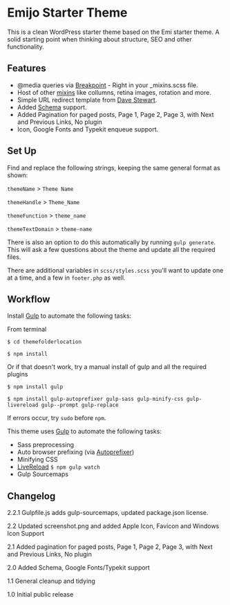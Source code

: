 Emijo Starter Theme 
=================

This is a clean WordPress starter theme based on the Emi starter theme.  A solid starting point when thinking about structure, SEO and other functionality.

Features
------------
* @media queries via [Breakpoint](http://breakpoint-sass.com/) - Right in your _mixins.scss file. 
* Host of other [mixins](https://gist.github.com/jomurgel/a457e491a475e71a4ac3) like collumns, retina images, rotation and more.
* Simple URL redirect template from [Dave Stewart](http://www.davestewart.co.uk).
* Added [Schema](http://www.schema.org) support.
* Added Pagination for paged posts, Page 1, Page 2, Page 3, with Next and Previous Links, No plugin
* Icon, Google Fonts and Typekit enqueue support.

Set Up
------------
Find and replace the following strings, keeping the same general format as shown:

`themeName` > `Theme Name`

`themeHandle` > `Theme_Name`

`themeFunction` > `theme_name`

`themeTextDomain` > `theme-name`

There is also an option to do this automatically by running `gulp generate`. This will ask a few questions about the theme and update all the required files.

There are additional variables in `scss/styles.scss` you'll want to update one at a time, and a few in `footer.php` as well.

Workflow
------------
Install [Gulp](http://gulpjs.com/) to automate the following tasks:

From terminal
```
$ cd themefolderlocation

$ npm install
```
Or if that doesn't work, try a manual install of gulp and all the required plugins

```
$ npm install gulp

$ npm install gulp-autoprefixer gulp-sass gulp-minify-css gulp-livereload gulp--prompt gulp-replace
```
If errors occur, try `sudo` before `npm`.

This theme uses [Gulp](http://gulpjs.com/) to automate the following tasks:
* Sass preprocessing
* Auto browser prefixing (via [Autoprefixer](https://github.com/ai/autoprefixer))
* Minifying CSS
* [LiveReload](http://livereload.com/) `$ npm gulp watch`
* Gulp Sourcemaps

Changelog
------------
2.2.1 Gulpfile.js adds gulp-sourcemaps, updated package.json license.

2.2 Updated screenshot.png and added Apple Icon, Favicon and Windows Icon Support

2.1 Added pagination for paged posts, Page 1, Page 2, Page 3, with Next and Previous Links, No plugin

2.0 Added Schema, Google Fonts/Typekit support 

1.1 General cleanup and tidying  

1.0 Initial public release
